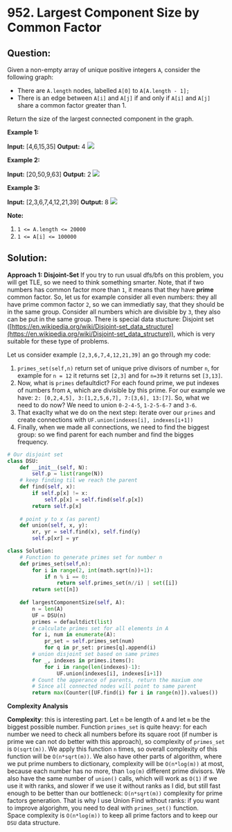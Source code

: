 
  

# 952. Largest Component Size by Common Factor

  

  

## Question:
Given a non-empty array of unique positive integers  `A`, consider the following graph:

-   There are  `A.length`  nodes, labelled  `A[0]`  to  `A[A.length - 1];`
-   There is an edge between  `A[i]`  and  `A[j]` if and only if `A[i]`  and  `A[j]`  share a common factor greater than 1.

Return the size of the largest connected component in the graph.

**Example 1:**

**Input:** [4,6,15,35]
**Output:** 4
![](https://assets.leetcode.com/uploads/2018/12/01/ex1.png)

**Example 2:**

**Input:** [20,50,9,63]
**Output:** 2
![](https://assets.leetcode.com/uploads/2018/12/01/ex2.png)

**Example 3:**

**Input:** [2,3,6,7,4,12,21,39]
**Output:** 8
![](https://assets.leetcode.com/uploads/2018/12/01/ex3.png)

**Note:**

1.  `1 <= A.length <= 20000`
2.  `1 <= A[i] <= 100000`
## Solution:


**Approach 1: Disjoint-Set**
If you try to run usual dfs/bfs on this problem, you will get TLE, so we need to think something smarter. Note, that if two numbers has common factor more than  `1`, it means that they have  **prime**  common factor. So, let us for example consider all even numbers: they all have prime common factor  `2`, so we can immediatly say, that they should be in the same group. Consider all numbers which are divisible by  `3`, they also can be put in the same group. There is special data stucture: Disjoint set ([https://en.wikipedia.org/wiki/Disjoint-set_data_structure](https://en.wikipedia.org/wiki/Disjoint-set_data_structure)), which is very suitable for these type of problems.

Let us consider example  `[2,3,6,7,4,12,21,39]`  an go through my code:

1.  `primes_set(self,n)`  return set of unique prive divisors of number  `n`, for example for  `n = 12`  it returns set  `[2,3]`  and for  `n=39`  it returns set  `[3,13]`.
2.  Now, what is  `primes`  defaultdict? For each found prime, we put indexes of numbers from  `A`, which are divisible by this prime. For our example we have:  `2: [0,2,4,5], 3:[1,2,5,6,7], 7:[3,6], 13:[7]`. So, what we need to do now? We need to union  `0-2-4-5`,  `1-2-5-6-7`  and  `3-6`.
3.  That exaclty what we do on the next step: iterate over our  `primes`  and create connections with  `UF.union(indexes[i], indexes[i+1])`
4.  Finally, when we made all connections, we need to find the biggest group: so we find parent for each number and find the bigges frequency.

```python
# Our disjoint set
class DSU:
    def __init__(self, N):
        self.p = list(range(N))
	# keep finding til we reach the parent
    def find(self, x):
        if self.p[x] != x:
            self.p[x] = self.find(self.p[x])
        return self.p[x]
        
	# point y to x (as parent)
    def union(self, x, y):
        xr, yr = self.find(x), self.find(y)
        self.p[xr] = yr

class Solution:
	# Function to generate primes set for number n
    def primes_set(self,n):
        for i in range(2, int(math.sqrt(n))+1):
            if n % i == 0:
                return self.primes_set(n//i) | set([i])
        return set([n])
        
    def largestComponentSize(self, A):
        n = len(A)
        UF = DSU(n)
        primes = defaultdict(list)
        # calculate primes set for all elements in A
        for i, num in enumerate(A):
            pr_set = self.primes_set(num)
            for q in pr_set: primes[q].append(i)
		# union disjoint set based on same primes
        for _, indexes in primes.items():
            for i in range(len(indexes)-1):
                UF.union(indexes[i], indexes[i+1])
		# Count the apperance of parents, return the maxium one
		# Since all connected nodes will point to same parent
        return max(Counter([UF.find(i) for i in range(n)]).values())

```


**Complexity Analysis**

**Complexity**: this is interesting part. Let  `n`  be length of  `A`  and let  `m`  be the biggest possible number. Function  `primes_set`  is quite heavy: for each number we need to check all numbers before its square root (if number is prime we can not do better with this approach), so complexity of  `primes_set`  is  `O(sqrt(m))`. We apply this function  `n`  times, so overall complexity of this function will be  `O(n*sqrt(m))`. We also have other parts of algorithm, where we put prime numbers to dictionary, complexity will be  `O(n*log(m))`  at most, because each number has no more, than  `log(m)`  different prime divisors. We also have the same number of  `union()`  calls, which will work as  `O(1)`  if we use it with ranks, and slower if we use it without ranks as I did, but still fast enough to be better than our bottleneck:  `O(n*sqrt(m))`  complexity for prime factors generation. That is why I use Union Find without ranks: if you want to improve algorighm, you need to deal with  `primes_set()`  function.  
Space complexity is  `O(n*log(m))`  to keep all prime factors and to keep our  `DSU`  data structure.
